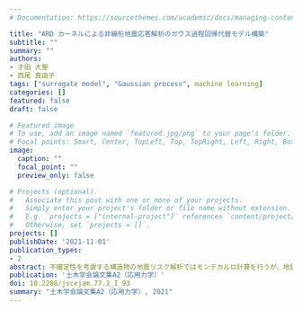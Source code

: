 ```yaml
---
# Documentation: https://sourcethemes.com/academic/docs/managing-content/

title: "ARD カーネルによる非線形地震応答解析のガウス過程回帰代替モデル構築"
subtitle: ""
summary: ""
authors:
- 才田 大聖
- 西尾 真由子
tags: ["surrogate model", "Gaussian process", machine learning]
categories: []
featured: false
draft: false

# Featured image
# To use, add an image named `featured.jpg/png` to your page's folder.
# Focal points: Smart, Center, TopLeft, Top, TopRight, Left, Right, BottomLeft, Bottom, BottomRight.
image:
  caption: ""
  focal_point: ""
  preview_only: false

# Projects (optional).
#   Associate this post with one or more of your projects.
#   Simply enter your project's folder or file name without extension.
#   E.g. `projects = ["internal-project"]` references `content/project/deep-learning/index.md`.
#   Otherwise, set `projects = []`.
projects: []
publishDate: '2021-11-01'
publication_types:
- 2
abstract: 不確定性を考慮する構造物の地震リスク解析ではモンテカルロ計算を行うが，地震動を入力とする非線形時刻歴応答解析で不確定パラメータが高次元となると計算負荷が増加する．そこで本研究では，計算負荷軽減のため，免震 RC 橋脚の地震応答解析を対象に，その入出力関係に対する関連度自動決定（ARD）カーネルを用いたガウス過程回帰での代替モデル構築を行った．地震動特性に依存する橋脚と免震支承での非線形挙動発現に対してガウス過程回帰で適切な代替モデルが構築できることを検証した結果，非線形挙動の有無に関わらず 200 程度の訓練データで，最大応答分布を適切に導出する代替モデルを構築できた．その上で，ARD によって最大変位応答に対する不確定パラメータの寄与度を，異なる非線形性の発現度に対して適切に自動抽出できることを確かめた． 
publication: '土木学会論文集A2（応用力学）'
doi: 10.2208/jscejam.77.2_I_93
summary: "土木学会論文集A2（応用力学）, 2021"
---
```

